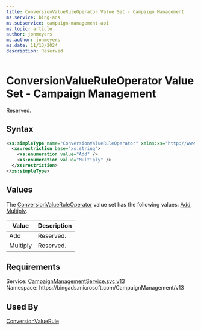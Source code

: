 ```yaml
---
title: ConversionValueRuleOperator Value Set - Campaign Management
ms.service: bing-ads
ms.subservice: campaign-management-api
ms.topic: article
author: jonmeyers
ms.author: jonmeyers
ms.date: 11/13/2024
description: Reserved.
---
```

# ConversionValueRuleOperator Value Set - Campaign Management
Reserved.

## Syntax
```xml
<xs:simpleType name="ConversionValueRuleOperator" xmlns:xs="http://www.w3.org/2001/XMLSchema">
  <xs:restriction base="xs:string">
    <xs:enumeration value="Add" />
    <xs:enumeration value="Multiply" />
  </xs:restriction>
</xs:simpleType>
```

## <a name="values"></a>Values

The [ConversionValueRuleOperator](conversionvalueruleoperator.md) value set has the following values: [Add](#add), [Multiply](#multiply).

|Value|Description|
|-----------|---------------|
|<a name="add"></a>Add|Reserved.|
|<a name="multiply"></a>Multiply|Reserved.|

## Requirements
Service: [CampaignManagementService.svc v13](https://campaign.api.bingads.microsoft.com/Api/Advertiser/CampaignManagement/v13/CampaignManagementService.svc)  
Namespace: https\://bingads.microsoft.com/CampaignManagement/v13  

## Used By
[ConversionValueRule](conversionvaluerule.md)  
